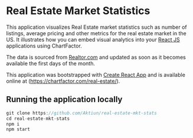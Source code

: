 # Real Estate Market Statistics

This application visualizes Real Estate market statistics such as number of listings, average pricing and other metrics for the real estate market in the US. It illustrates how you can embed visual analytics into your [React JS](https://reactjs.org/) applications using ChartFactor. 

The data is sourced from [Realtor.com](https://www.realtor.com/research/data/) and updated as soon as it becomes available the first days of the month.

This application was bootstrapped with [Create React App](https://github.com/facebook/create-react-app) and is available online at (https://chartfactor.com/real-estate/).

## Running the application locally

```js
git clone https://github.com/Aktiun/real-estate-mkt-stats
cd real-estate-mkt-stats
npm i
npm start
```
